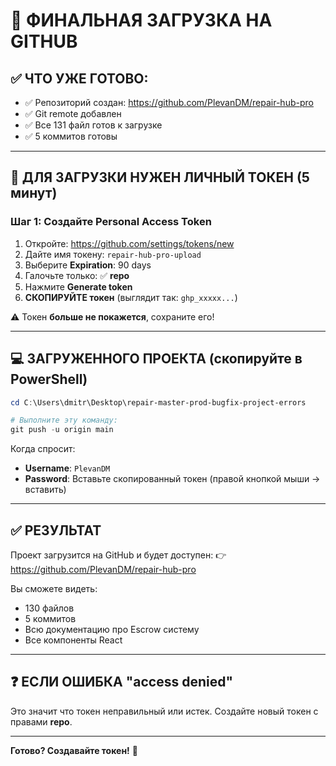 # 🚀 ФИНАЛЬНАЯ ЗАГРУЗКА НА GITHUB

## ✅ ЧТО УЖЕ ГОТОВО:

- ✅ Репозиторий создан: https://github.com/PlevanDM/repair-hub-pro
- ✅ Git remote добавлен
- ✅ Все 131 файл готов к загрузке
- ✅ 5 коммитов готовы

---

## 🔑 ДЛЯ ЗАГРУЗКИ НУЖЕН ЛИЧНЫЙ ТОКЕН (5 минут)

### Шаг 1: Создайте Personal Access Token

1. Откройте: https://github.com/settings/tokens/new
2. Дайте имя токену: `repair-hub-pro-upload`
3. Выберите **Expiration**: 90 days
4. Галочьте только: ✅ **repo**
5. Нажмите **Generate token**
6. **СКОПИРУЙТЕ токен** (выглядит так: `ghp_xxxxx...`)

⚠️ Токен **больше не покажется**, сохраните его!

---

## 💻 ЗАГРУЖЕННОГО ПРОЕКТА (скопируйте в PowerShell)

```powershell
cd C:\Users\dmitr\Desktop\repair-master-prod-bugfix-project-errors

# Выполните эту команду:
git push -u origin main
```

Когда спросит:
- **Username**: `PlevanDM`
- **Password**: Вставьте скопированный токен (правой кнопкой мыши → вставить)

---

## ✅ РЕЗУЛЬТАТ

Проект загрузится на GitHub и будет доступен:
👉 https://github.com/PlevanDM/repair-hub-pro

Вы сможете видеть:
- 130 файлов
- 5 коммитов
- Всю документацию про Escrow систему
- Все компоненты React

---

## ❓ ЕСЛИ ОШИБКА "access denied"

Это значит что токен неправильный или истек. Создайте новый токен с правами **repo**.

---

**Готово? Создавайте токен!** 🔐
